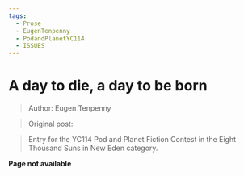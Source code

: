 ```yaml
---
tags:
  - Prose
  - EugenTenpenny
  - PodandPlanetYC114
  - ISSUES
---
```


# A day to die, a day to be born

> Author: Eugen Tenpenny

> Original post: 

> Entry for the YC114 Pod and Planet Fiction Contest in the Eight Thousand Suns in New Eden category.


**Page not available**
